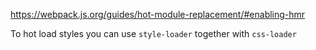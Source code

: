 https://webpack.js.org/guides/hot-module-replacement/#enabling-hmr

To hot load styles you can use `style-loader` together with `css-loader`
